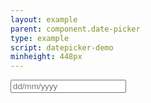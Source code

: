```yaml
---
layout: example
parent: component.date-picker
type: example
script: datepicker-demo
minheight: 448px
---
```


<div data-module="ds-datepicker" class="ds_datepicker">
  <div class="ds_input__wrapper">
    <input placeholder="dd/mm/yyyy" type="text" class="ds_input  ds_input--fixed-10">
  </div>
</div>
